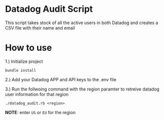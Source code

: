 # Datadog Audit Script
This script takes stock of all the active users in both Datadog and creates a CSV file with their name and email  


# How to use
1.) Initialize project

`bundle install`

2.) Add your Datadog APP and API keys to the .env file

3.) Run the follwoing command with the region paramter to retreive datadog user information for that region

`./datadog_audit.rb <region>`

**NOTE**: enter `US` or `EU` for the region
